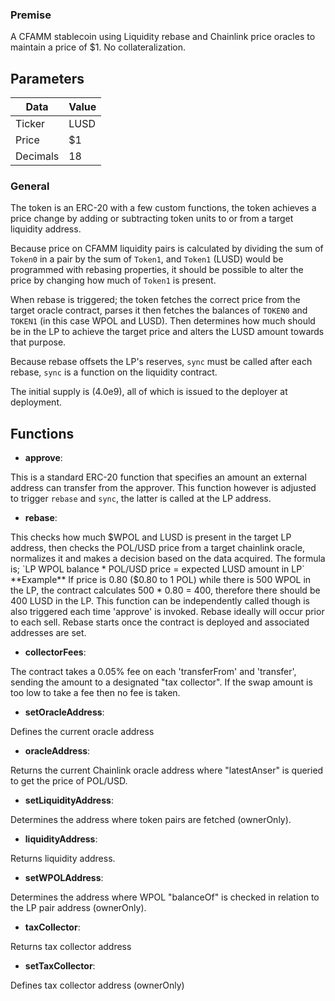 ### **Premise**
A CFAMM stablecoin using Liquidity rebase and Chainlink price oracles to maintain a price of $1. No collateralization. 

## **Parameters** 

| Data     | Value       |
|----------|-------------|
| Ticker   | LUSD        |
| Price    | $1          |
| Decimals | 18          |

### **General**
The token is an ERC-20 with a few custom functions, the token achieves a price change by adding or subtracting token units to or from a target liquidity address. 

Because price on CFAMM liquidity pairs is calculated by dividing the sum of `Token0` in a pair by the sum of `Token1`, and `Token1` (LUSD) would be programmed with rebasing properties, it should be possible to alter the price by changing how much of `Token1` is present. 

When rebase is triggered; the token fetches the correct price from the target oracle contract, parses it then fetches the balances of `TOKEN0` and `TOKEN1` (in this case WPOL and LUSD). Then determines how much should be in the LP to achieve the target price and alters the LUSD amount towards that purpose. 

Because rebase offsets the LP's reserves, `sync` must be called after each rebase, `sync` is a function on the liquidity contract. 

The initial supply is (4.0e9), all of which is issued to the deployer at deployment. 
 
## **Functions**
- **approve**:
  
This is a standard ERC-20 function that specifies an amount an external address can transfer from the approver. This function however is adjusted to trigger `rebase` and `sync`, the latter is called at the LP address. 

- **rebase**:

This checks how much $WPOL and LUSD is present in the target LP address, then checks the POL/USD price from a target chainlink oracle, normalizes it and makes a decision based on the data acquired. The formula is; `LP WPOL balance * POL/USD price = expected LUSD amount in LP` **Example**
If price is 0.80 ($0.80 to 1 POL) while there is 500 WPOL in the LP, the contract calculates 500 * 0.80 = 400, therefore there should be 400 LUSD in the LP. This function can be independently called though is also triggered each time 'approve' is invoked. Rebase ideally will occur prior to each sell. Rebase starts once the contract is deployed and associated addresses are set.

- **collectorFees**:
  
The contract takes a 0.05% fee on each 'transferFrom' and 'transfer', sending the amount to a designated "tax collector". If the swap amount is too low to take a fee then no fee is taken.

- **setOracleAddress**:
  
Defines the current oracle address

- **oracleAddress**:
  
Returns the current Chainlink oracle address where "latestAnser" is queried to get the price of POL/USD. 

- **setLiquidityAddress**:
  
Determines the address where token pairs are fetched (ownerOnly).

- **liquidityAddress**:
  
Returns liquidity address.

- **setWPOLAddress**:
  
Determines the address where WPOL "balanceOf" is checked in relation to the LP pair address (ownerOnly).

- **taxCollector**:
  
Returns tax collector address

- **setTaxCollector**:
  
Defines tax collector address (ownerOnly)
